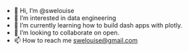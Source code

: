 - 👋 Hi, I’m @swelouise
- 👀 I’m interested in data engineering 
- 🌱 I’m currently learning how to build dash apps with plotly. 
- 💞️ I’m looking to collaborate on open. 
- 📫 How to reach me swelouise@gmail.com

<!---
swelouise/swelouise is a ✨ special ✨ repository because its `README.md` (this file) appears on your GitHub profile.
You can click the Preview link to take a look at your changes.
--->
